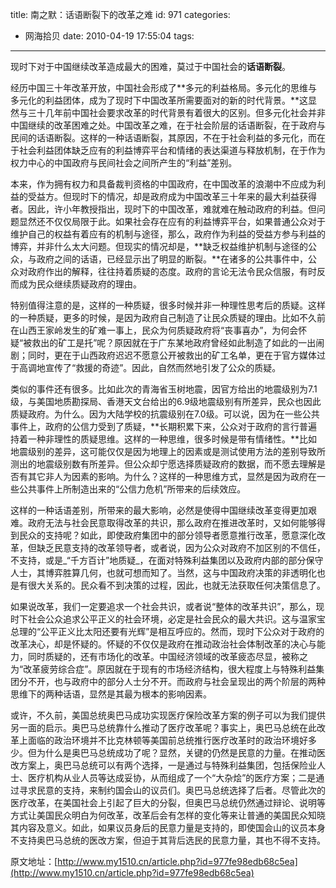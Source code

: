 title: 南之默：话语断裂下的改革之难
id: 971
categories:
  - 网海拾贝
date: 2010-04-19 17:55:04
tags:
---

现时下对于中国继续改革造成最大的困难，莫过于中国社会的**话语断裂**。

经历中国三十年改革开放，中国社会形成了**多元的利益格局。多元化的思维与多元化的利益团体，成为了现时下中国改革所需要面对的新的时代背景。**这显然与三十几年前中国社会要求改革的时代背景有着很大的区别。但多元化社会并非中国继续的改革困难之处。中国改革之难，在于社会阶层的话语断裂，在于政府与民间的话语断裂。这样的一种话语断裂，其原因，不在于社会利益的多元化，而在于社会利益团体缺乏应有的利益博弈平台和情绪的表达渠道与释放机制，在于作为权力中心的中国政府与民间社会之间所产生的“利益”差别。

本来，作为拥有权力和具备裁判资格的中国政府，在中国改革的浪潮中不应成为利益的受益方。但现时下的情况，却是政府成为中国改革三十年来的最大利益获得者。因此，许小年教授指出，现时下的中国改革，难就难在触动政府的利益。但问题显然还不仅仅局限于此。如果社会存在应有的利益博弈平台，如果普通公众对于维护自己的权益有着应有的机制与途径，那么，政府作为利益的受益方参与利益的博弈，并非什么太大问题。但现实的情况却是，**缺乏权益维护机制与途径的公众，与政府之间的话语，已经显示出了明显的断裂。**在诸多的公共事件中，公众对政府作出的解释，往往持着质疑的态度。政府的言论无法令民众信服，有时反而成为民众继续质疑政府的理由。<!--more-->

特别值得注意的是，这样的一种质疑，很多时候并非一种理性思考后的质疑。这样的一种质疑，更多的时候，是因为政府自己制造了让民众质疑的理由。比如不久前在山西王家岭发生的矿难一事上，民众为何质疑政府将“丧事喜办”，为何会怀疑“被救出的矿工是托”呢？原因就在于广东某地政府曾经如此制造了如此的一出闹剧；同时，更在于山西政府迟迟不愿意公开被救出的矿工名单，更在于官方媒体过于高调地宣传了“救援的奇迹”。因此，自然而然地引发了公众的质疑。

类似的事件还有很多。比如此次的青海省玉树地震，因官方给出的地震级别为7.1级，与美国地质勘探局、香港天文台给出的6.9级地震级别有所差异，民众也因此质疑政府。为什么。因为大陆学校的抗震级别在7.0级。可以说，因为在一些公共事件上，政府的公信力受到了质疑，**长期积累下来，公众对于政府的言行普遍持着一种非理性的质疑思维。这样的一种思维，很多时候是带有情绪性。**比如地震级别的差异，这可能仅仅是因为地理上的因素或是测试使用方法的差别导致所测出的地震级别数有所差异。但公众却宁愿选择质疑政府的数据，而不愿去理解是否有其它非人为因素的影响。为什么？这样的一种思维方式，显然是因为政府在一些公共事件上所制造出来的“公信力危机”所带来的后续效应。

这样的一种话语差别，所带来的最大影响，必然是使得中国继续改革变得更加艰难。政府无法与社会民意取得改革的共识，那么政府在推进改革时，又如何能够得到民众的支持呢？如此，即使政府集团中的部分领导者愿意推行改革，愿意深化改革，但缺乏民意支持的改革领导者，或者说，因为公众对政府不加区别的不信任，不支持，或是_“千方百计”地质疑_，在面对特殊利益集团以及政府内部的部分保守人士，其博弈胜算几何，也就可想而知了。当然，这与中国政府决策的非透明化也是有很大关系的。民众看不到决策的过程，因此，也就无法获取任何决策信息了。

如果说改革，我们一定要追求一个社会共识，或者说“整体的改革共识”，那么，现时下社会公众追求公平正义的社会环境，必定是社会民众的最大共识。这与温家宝总理的“公平正义比太阳还要有光辉”是相互呼应的。然而，现时下公众对于政府的改革决心，却是怀疑的。怀疑的不仅仅是政府在推动政治社会体制改革的决心与能力，同时质疑的，还有市场化的改革。中国经济领域的改革疲态尽显，被称之为“改革疲劳综合症”。原因就在于现有的市场经济结构，很大程度上与特殊利益集团分不开，也与政府中的部分人士分不开。而政府与社会呈现出的两个阶层的两种思维下的两种话语，显然是其最为根本的影响因素。

或许，不久前，美国总统奥巴马成功实现医疗保险改革方案的例子可以为我们提供另一面的启示。奥巴马总统靠什么推动了医疗改革呢？事实上，奥巴马总统在此改革上面临的政治环境并不比克林顿等美国前总统推行医疗改革时的政治环境好多少。但为什么是奥巴马总统成功了呢？显然，关键的仍然是民意的力量。在推动医改方案上，奥巴马总统可以有两个选择，一是通过与特殊利益集团，包括保险业人士、医疗机构从业人员等达成妥协，从而组成了一个“大杂烩”的医疗方案；二是通过寻求民意的支持，来制约国会山的议员们。奥巴马总统选择了后者。尽管此次的医疗改革，在美国社会上引起了巨大的分裂，但奥巴马总统仍然通过辩论、说明等方式让美国民众明白为何改革，改革后会有怎样的变化等来让普通的美国民众知晓其内容及意义。如此，如果议员身后的民意力量是支持的，即使国会山的议员本身不支持奥巴马总统的医改方案，但迫于其背后选民的民意力量，其也不得不支持。

原文地址：[http://www.my1510.cn/article.php?id=977fe98edb68c5ea](http://www.my1510.cn/article.php?id=977fe98edb68c5ea)